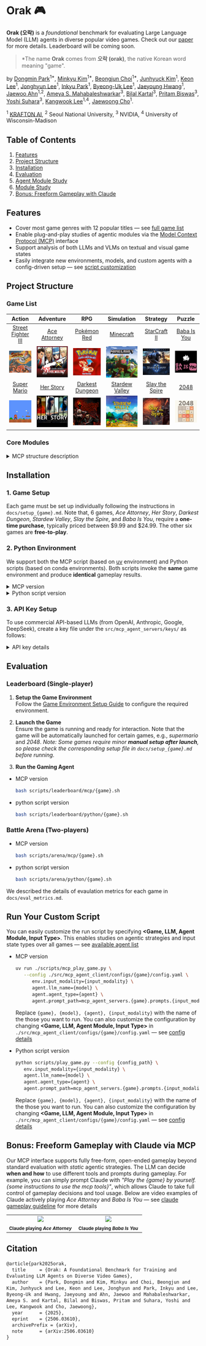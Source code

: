 # Orak 🎮

**Orak (오락)** is a _foundational_ benchmark for evaluating Large Language Model (LLM) agents in diverse popular video games. Check out our [paper](https://arxiv.org/pdf/2506.03610) for more details. Leaderboard will be coming soon.

> *The name **Orak** comes from **오락 (orak)**, the native Korean word meaning "game".


by [Dongmin Park](https://scholar.google.com/citations?user=4xXYQl0AAAAJ&hl=ko)<sup>1*</sup>, [Minkyu Kim](https://scholar.google.com/citations?user=f-kVmJwAAAAJ&hl=ko)<sup>1*</sup>, [Beongjun Choi](https://scholar.google.com/citations?user=Epg7D2QAAAAJ&hl=ko)<sup>1*</sup>, [Junhyuck Kim](https://scholar.google.com/citations?user=f-kVmJwAAAAJ&hl=ko)<sup>1</sup>, [Keon Lee](https://scholar.google.co.kr/citations?user=V9uj_6cAAAAJ&hl=ko)<sup>1</sup>, [Jonghyun Lee](https://scholar.google.com/citations?user=GPi5hw4AAAAJ&hl=ko)<sup>1</sup>, [Inkyu Park](https://scholar.google.com/citations?user=83gYStYAAAAJ&hl=ko)<sup>1</sup>, [Byeong-Uk Lee](https://scholar.google.co.kr/citations?user=0ISM7DsAAAAJ&hl=en)<sup>1</sup>, [Jaeyoung Hwang](https://scholar.google.com/citations?user=f-kVmJwAAAAJ&hl=ko)<sup>1</sup>, [Jaewoo Ahn](https://scholar.google.com/citations?user=tQiOa1cAAAAJ&hl=ko)<sup>1,2</sup>, [Ameya S. Mahabaleshwarkar](https://scholar.google.com/citations?user=LIAWNdcAAAAJ&hl=en)<sup>3</sup>, [Bilal Kartal](https://scholar.google.com/citations?user=Q9hKzEwAAAAJ&hl=en)<sup>3</sup>, [Pritam Biswas](https://github.com/Pritam-Biswas)<sup>3</sup>, [Yoshi Suhara](https://scholar.google.it/citations?user=tjWt_1MAAAAJ&hl=en)<sup>3</sup>, [Kangwook Lee](https://scholar.google.co.kr/citations?user=sCEl8r-n5VEC&hl=ko)<sup>1,4</sup>, [Jaewoong Cho](https://sites.google.com/view/jaewoongcho)<sup>1</sup>.

<sup>1</sup> [KRAFTON AI](https://www.krafton.ai/en/research/publications/), <sup>2</sup> Seoul National University, <sup>3</sup> NVIDIA, <sup>4</sup> University of Wisconsin-Madison


## Table of Contents

1. [Features](#features)  
2. [Project Structure](#project-structure)
3. [Installation](#installation)
4. [Evaluation](#evaluation)
5. [Agent Module Study](#module-study-with-simple-configuration)
6. [Module Study](#module-study-with-simple-configuration)
7. [Bonus: Freeform Gameplay with Claude](#bonus-freeform-gameplay-via-mcp-with-claude)

## Features

- Cover most game genres with 12 popular titles — see [full game list](#game-list)
- Enable plug-and-play studies of agentic modules via the [Model Context Protocol (MCP)](https://github.com/jlowin/fastmcp) interface
- Support analysis of both LLMs and VLMs on textual and visual game states
- Easily integrate new environments, models, and custom agents with a config-driven setup — see [script customization](#run-your-custom-script)


## Project Structure

### Game List
| Action | Adventure | RPG | Simulation | Strategy | Puzzle | 
|:--:|:--:|:--:|:--:|:--:|:--:|
| [Street Fighter III](https://streetfighter.fandom.com/wiki/Street_Fighter_III:_3rd_Strike) | [Ace Attorney](https://aceattorney.fandom.com/wiki/Phoenix_Wright:_Ace_Attorney) | [Pokémon Red](https://pokemon.fandom.com/wiki/Pok%C3%A9mon_Red_Version_and_Pok%C3%A9mon_Blue_Version) | [Minecraft](https://www.minecraft.net/) | [StarCraft II](https://starcraft2.com/) | [Baba Is You](https://hempuli.com/baba/) |
| ![Street Fighter](assets/game_figs/street_fighter3.png) | ![Ace Attorney](assets/game_figs/ace_attorney.png) | ![Pokemon](assets/game_figs/pokemon_red.png) | ![Minecraft](assets/game_figs/minecraft.png) | ![StarCraft](assets/game_figs/starcraft2.png) | ![Space Invaders](assets/game_figs/baba_is_you.png) |
| [Super Mario](https://github.com/Kautenja/gym-super-mario-bros) | [Her Story](https://www.herstorygame.com/) | [Darkest Dungeon](https://www.darkestdungeon.com/) | [Stardew Valley](https://www.stardewvalley.net/) | [Slay the Spire](https://www.megacrit.com/) | [2048](https://play2048.co/) |
| ![Super Mario](assets/game_figs/supermario.png) | ![Her Story](assets/game_figs/herstory.png) | ![Darkest Dungeon](assets/game_figs/darkest_dungeon.png) | ![Stardew Valley](assets/game_figs/stardew_valley.png) | ![Slay the Spire](assets/game_figs/slay_the_spire.png) | ![2048](assets/game_figs/2048.png) |


### Core Modules

<details> 
<summary>MCP structure description</summary>

- `mcp_agent_client/`: Manages interaction between agent modules at mcp_agent_servers and the game environment.
   - Defines a MCP client responsible for managing connections between agent servers and game servers.
   - Implements API functions for multiple LLM instances (e.g., OpenAI's GPT-4o, Meta's Llama-3.2-1B-Instruct).
   - Provides game-independent play logic with a main configuration for managing hyperparameters related to game execution.
- `mcp_agent_servers/`: Implementations of LLM/SLM-based gaming agents.
   - Implements servers (MCP tools) that communicate with the `mcp_agent_client` to support agentic modulation.
   - Defines prompts for each game and agent.
   - Compatible with platform-provided client LLMs (e.g., Claude Desktop) without relying on the APIs defined in `mcp_agent_client`.
- `mcp_game_servers/`: Collection of supported game environments.
   - Implements servers (MCP tools) that communicate with the `mcp_agent_client` to deliver and update game states.
   - Defines environment implementations for each supported game.
   - Compatible with platform-provided client LLMs (e.g., Claude Desktop) without relying on the APIs defined in `mcp_agent_client`.
</details>

## Installation

### 1. Game Setup

Each game must be set up individually following the instructions in `docs/setup_{game}.md`.
Note that, 6 games, _Ace Attorney_, _Her Story_, _Darkest Dungeon_, _Stardew Valley_, _Slay the Spire_, and _Baba Is You_, require a **one-time purchase**, typically priced between $9.99 and $24.99. The other six games are **free-to-play**.

### 2. Python Environment

We support both the MCP script (based on [uv](https://github.com/astral-sh/uv) environment) and Python scripts (based on conda environments). Both scripts invoke the **same** game environment and produce **identical** gameplay results.

<details> 
<summary>MCP version</summary>

uv installation
```bash
powershell -ExecutionPolicy ByPass -c "irm https://astral.sh/uv/install.ps1 | iex" # windows
```

virtual environment creation
```bash
uv venv --python 3.10
.venv/Script/activate # windows
uv pip install -e .
```

default for most games
```bash
uv pip install -r requirements/base.txt
``` 

for some games (_supermario_, etc)
```bash
uv pip install -r requirements/base.txt
uv pip install -r requirements/{game}.txt
```
</details>

<details> 
<summary>Python script version</summary>

default for most games
```bash
conda create -n orak python=3.10
conda activate orak
pip install -r requirements/base.txt
``` 

for some games (_supermario_, etc)
```bash
conda create -n orak python=3.10
conda activate orak
pip install -r requirements/base.txt
pip install -r requirements/{game}.txt
```
</details>

### 3. API Key Setup

To use commercial API-based LLMs (from OpenAI, Anthropic, Google, DeepSeek), create a key file under the `src/mcp_agent_servers/keys/` as follows:

<details> 
<summary>API key details</summary>

- OpenAI
   - create `src/mcp_agent_servers/keys/openai-key/key.env` and add your API key (as a plain text string started with `sk-***`)
- Anthropic
   - create `src/mcp_agent_servers/keys/anthropic-key/key.env` and add your API key (as a plain text string started with `sk-***`)
- Google (current version is for Vertex AI)
   - create `src/mcp_agent_servers/keys/google-key/gemini_gcp.json` and add your GCP JSON service account key.
- DeepSeek
   - create `src/mcp_agent_servers/keys/deepseek-key/key.env` and add your API key (as a plain text string started with `sk-***`)
</details>


## Evaluation

### Leaderboard (Single-player)

1. **Setup the Game Environment**  
   Follow the [Game Environment Setup Guide](#1-game-setup) to configure the required environment.

2. **Launch the Game**  
   Ensure the game is running and ready for interaction. Note that the game will be automatically launched for certain games, e.g., _supermario_ and _2048_. _Note: Some games require minor **manual setup after launch**, so please check the corresponding setup file in `docs/setup_{game}.md` before running_.

3. **Run the Gaming Agent**  

- MCP version
   ```bash
   bash scripts/leaderboard/mcp/{game}.sh
   ```
- python script version
   ```bash
   bash scripts/leaderboard/python/{game}.sh
   ```

### Battle Arena (Two-players)

- MCP version
   ```bash
   bash scripts/arena/mcp/{game}.sh
   ```
- python script version
   ```bash
   bash scripts/arena/python/{game}.sh
   ```

We described the details of evaulation metrics for each game in `docs/eval_metrics.md`.

## Run Your Custom Script

You can easily customize the run script by specifying **<Game, LLM, Agent Module, Input Type>**. This enables studies on agentic strategies and input state types over all games — see [available agent list](./src/mcp_agent_servers/agent_types.py)

- MCP version

   ```bash
   uv run ./scripts/mcp_play_game.py \
      --config ./src/mcp_agent_client/configs/{game}/config.yaml \
         env.input_modality={input_modality} \
         agent.llm_name={model} \
         agent.agent_type={agent} \
         agent.prompt_path=mcp_agent_servers.{game}.prompts.{input_modality}.{agent}
   ```

   Replace `{game}, {model}, {agent}, {input_modality}` with the name of the those you want to run. You can also customize the configuration by changing **<Game, LLM, Agent Module, Input Type>** in `./src/mcp_agent_client/configs/{game}/config.yaml` — see [config details](./docs/configuration.md)

- Python script version

   ```bash
   python scripts/play_game.py --config {config_path} \
      env.input_modality={input_modality} \
      agent.llm_name={model} \
      agent.agent_type={agent} \
      agent.prompt_path=mcp_agent_servers.{game}.prompts.{input_modality}.{agent}
   ```

   Replace `{game}, {model}, {agent}, {input_modality}` with the name of the those you want to run. You can also customize the configuration by changing **<Game, LLM, Agent Module, Input Type>** in `./src/mcp_agent_client/configs/{game}/config.yaml` — see [config details](./docs/configuration.md)

## Bonus: Freeform Gameplay with Claude via MCP

Our MCP interface supports fully free-form, open-ended gameplay beyond standard evaluation with _static_ agentic strategies. The LLM can decide **when and how** to use different tools and prompts during gameplay. For example, you can simply prompt Claude with _"Play the {game} by yourself. {some instructions to use the mcp tools}"_, which allows Claude to take full control of gameplay decisions and tool usage. Below are video examples of Claude actively playing _Ace Attorney_ and _Baba Is You_  — see [claude gameplay guideline](./docs/run_claude.md) for more details

<table>
  <tr>
    <td align="center" width="50%">
      <img src="assets/game_videos/claude_playing_pwaat_GIF.gif" width="95%"><br>
      <sub><b>Claude playing <i>Ace Attorney</i></b></sub>
    </td>
    <td align="center" width="50%">
      <img src="assets/game_videos/claude_playing_baba_is_you_GIF.gif" width="95%"><br>
      <sub><b>Claude playing <i>Baba Is You</i></b></sub>
    </td>
  </tr>
</table>


## Citation
```
@article{park2025orak,
  title     = {Orak: A Foundational Benchmark for Training and Evaluating LLM Agents on Diverse Video Games},
  author    = {Park, Dongmin and Kim, Minkyu and Choi, Beongjun and Kim, Junhyuck and Lee, Keon and Lee, Jonghyun and Park, Inkyu and Lee, Byeong-Uk and Hwang, Jaeyoung and Ahn, Jaewoo and Mahabaleshwarkar, Ameya S. and Kartal, Bilal and Biswas, Pritam and Suhara, Yoshi and Lee, Kangwook and Cho, Jaewoong},
  year      = {2025},
  eprint    = {2506.03610},
  archivePrefix = {arXiv},
  note      = {arXiv:2506.03610}
}
```
